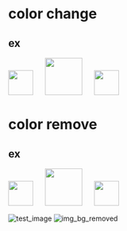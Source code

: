 # color change
## ex
<img src="https://github.com/carter4299/utility/assets/133709987/1c0cee15-7a93-45de-94ee-4cf0b2692a76" width="50" style="margin-right: 20px;"> <img src="https://github.com/carter4299/utility/assets/133709987/a21d35cb-87a1-42b3-8ee5-c2fb7bcb5ab7" width="75"> <img src="https://github.com/carter4299/utility/assets/133709987/5e7d1689-4f51-4b3c-84e2-1db0614fa2be" width="50" style="margin-left: 20px;">




# color remove 
## ex
<img src="https://github.com/carter4299/utility/assets/133709987/795494f2-0575-4665-b600-65f9b71be77a" width="50" style="margin-right: 20px;"> <img src="https://github.com/carter4299/utility/assets/133709987/a21d35cb-87a1-42b3-8ee5-c2fb7bcb5ab7" width="75"> <img src="https://github.com/carter4299/utility/assets/133709987/03e785b5-b6d4-4724-acb9-39ebfe52ca36" width="50" style="margin-left: 20px;">


![test_image](https://github.com/carter4299/utility/assets/133709987/795494f2-0575-4665-b600-65f9b71be77a)
![img_bg_removed](https://github.com/carter4299/utility/assets/133709987/03e785b5-b6d4-4724-acb9-39ebfe52ca36)
